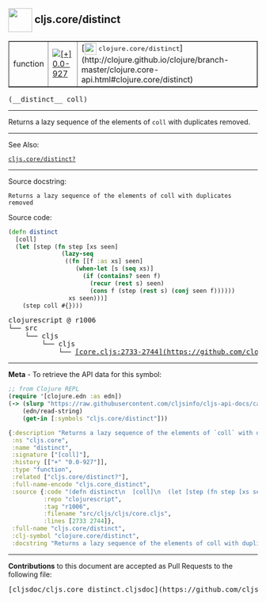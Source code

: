 ## <img width="48px" valign="middle" src="http://i.imgur.com/Hi20huC.png"> cljs.core/distinct

 <table border="1">
<tr>

<td>function</td>
<td><a href="https://github.com/cljsinfo/cljs-api-docs/tree/0.0-927"><img valign="middle" alt="[+] 0.0-927" src="https://img.shields.io/badge/+-0.0--927-lightgrey.svg"></a> </td>
<td>
[<img height="24px" valign="middle" src="http://i.imgur.com/1GjPKvB.png"> <samp>clojure.core/distinct</samp>](http://clojure.github.io/clojure/branch-master/clojure.core-api.html#clojure.core/distinct)
</td>
</tr>
</table>

 <samp>
(__distinct__ coll)<br>
</samp>

---

Returns a lazy sequence of the elements of `coll` with duplicates removed.

---


See Also:

[`cljs.core/distinct?`](cljs.core_distinctQMARK.md)<br>

---

Source docstring:

```
Returns a lazy sequence of the elements of coll with duplicates removed
```

Source code:

```clj
(defn distinct
  [coll]
  (let [step (fn step [xs seen]
               (lazy-seq
                ((fn [[f :as xs] seen]
                   (when-let [s (seq xs)]
                     (if (contains? seen f)
                       (recur (rest s) seen)
                       (cons f (step (rest s) (conj seen f))))))
                 xs seen)))]
    (step coll #{})))
```

 <pre>
clojurescript @ r1006
└── src
    └── cljs
        └── cljs
            └── <ins>[core.cljs:2733-2744](https://github.com/clojure/clojurescript/blob/r1006/src/cljs/cljs/core.cljs#L2733-L2744)</ins>
</pre>


---

__Meta__ - To retrieve the API data for this symbol:

```clj
;; from Clojure REPL
(require '[clojure.edn :as edn])
(-> (slurp "https://raw.githubusercontent.com/cljsinfo/cljs-api-docs/catalog/cljs-api.edn")
    (edn/read-string)
    (get-in [:symbols "cljs.core/distinct"]))
```

```clj
{:description "Returns a lazy sequence of the elements of `coll` with duplicates removed.",
 :ns "cljs.core",
 :name "distinct",
 :signature ["[coll]"],
 :history [["+" "0.0-927"]],
 :type "function",
 :related ["cljs.core/distinct?"],
 :full-name-encode "cljs.core_distinct",
 :source {:code "(defn distinct\n  [coll]\n  (let [step (fn step [xs seen]\n               (lazy-seq\n                ((fn [[f :as xs] seen]\n                   (when-let [s (seq xs)]\n                     (if (contains? seen f)\n                       (recur (rest s) seen)\n                       (cons f (step (rest s) (conj seen f))))))\n                 xs seen)))]\n    (step coll #{})))",
          :repo "clojurescript",
          :tag "r1006",
          :filename "src/cljs/cljs/core.cljs",
          :lines [2733 2744]},
 :full-name "cljs.core/distinct",
 :clj-symbol "clojure.core/distinct",
 :docstring "Returns a lazy sequence of the elements of coll with duplicates removed"}

```

---

__Contributions__ to this document are accepted as Pull Requests to the following file:

 <pre>
[cljsdoc/cljs.core_distinct.cljsdoc](https://github.com/cljsinfo/cljs-api-docs/blob/master/cljsdoc/cljs.core_distinct.cljsdoc)
</pre>

